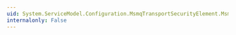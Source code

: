```yaml
---
uid: System.ServiceModel.Configuration.MsmqTransportSecurityElement.MsmqSecureHashAlgorithm
internalonly: False
---
```

